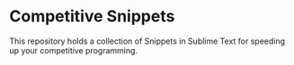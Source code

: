 # Competitive Snippets
 This repository holds a  collection of Snippets in Sublime Text for speeding up your competitive programming.
